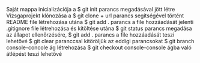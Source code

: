 Saját mappa inicializációja a $ git init parancs megadásával jött létre
Vizsgaprojekt klónozása a $ git clone + url parancs segítségével történt
README file létrehozása utána $ git add . parancs a file hozzáadását jelenti
.gitignore file létrehozása és kitöltése utána $ git status parancs megadása az állapot ellenőrzésére, $ git add . parancs a file hozzáadását teszi lehetővé
$ git clear paranccsal kitöröljük az eddigi parancsokat
$ git branch console-concole ág létrehozása
$ git checkout console-console ágba való átlépést teszi lehetővé
